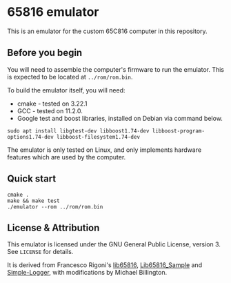 # 65816 emulator

This is an emulator for the custom 65C816 computer in this repository.

## Before you begin

You will need to assemble the computer's firmware to run the emulator. This is expected to be located at `../rom/rom.bin`.

To build the emulator itself, you will need:

- cmake - tested on 3.22.1
- GCC - tested on 11.2.0.
- Google test and boost libraries, installed on Debian via command below.

```
sudo apt install libgtest-dev libboost1.74-dev libboost-program-options1.74-dev libboost-filesystem1.74-dev
```

The emulator is only tested on Linux, and only implements hardware features which are used by the computer.

## Quick start

```
cmake .
make && make test
./emulator --rom ../rom/rom.bin
```

## License & Attribution

This emulator is licensed under the GNU General Public License, version 3. See `LICENSE` for details.

It is derived from Francesco Rigoni's [lib65816](https://github.com/FrancescoRigoni/Lib65816), [Lib65816_Sample](https://github.com/FrancescoRigoni/Lib65816_Sample) and [Simple-Logger](https://github.com/FrancescoRigoni/Simple-Logger), with modifications by Michael Billington.
